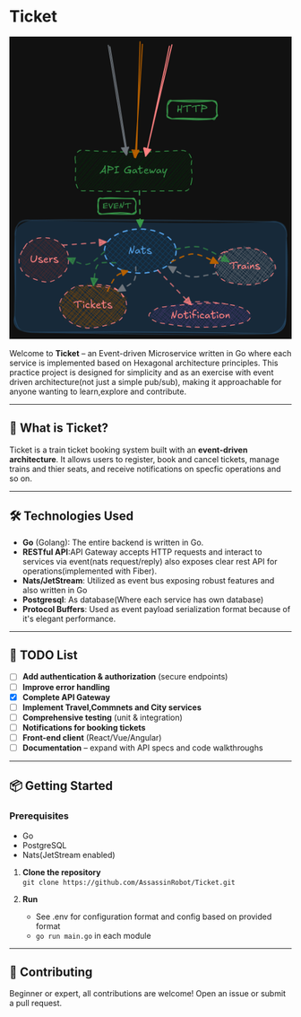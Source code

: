# Ticket

![a silly diagram](assets/train-reservation.png)

Welcome to **Ticket** – an Event-driven Microservice written in Go where each service is implemented based on Hexagonal architecture principles. This practice project is designed for simplicity and as an exercise with event driven architecture(not just a simple pub/sub), making it approachable for anyone wanting to learn,explore and contribute.

---

## 🚄 What is Ticket?

Ticket is a train ticket booking system built with an **event-driven architecture**. It allows users to register, book and cancel tickets, manage trains and thier seats, and receive notifications on specfic operations and so on.

---

## 🛠 Technologies Used

- **Go** (Golang): The entire backend is written in Go.
- **RESTful API**:API Gateway accepts HTTP requests and interact to services via event(nats request/reply) also exposes clear rest API for operations(implemented with Fiber).
- **Nats/JetStream**: Utilized as event bus exposing robust features and also written in Go
- **Postgresql**: As database(Where each service has own database)
- **Protocol Buffers**: Used as event payload serialization format because of it's elegant performance.

---

## 📝 TODO List

 - [ ] **Add authentication & authorization** (secure endpoints)
 - [ ] **Improve error handling**
 - [x] **Complete API Gateway**
 - [ ] **Implement Travel,Commnets and City services** 
 - [ ] **Comprehensive testing** (unit & integration)
 - [ ] **Notifications for booking tickets** 
 - [ ] **Front-end client** (React/Vue/Angular)
 - [ ] **Documentation** – expand with API specs and code walkthroughs

---

## 📦 Getting Started
### Prerequisites
- Go
- PostgreSQL
- Nats(JetStream enabled)

1. **Clone the repository**  
   `git clone https://github.com/AssassinRobot/Ticket.git`

2. **Run**  
   - See .env for configuration format and config based on provided format
   - `go run main.go` in each module
---

## 🙌 Contributing

Beginner or expert, all contributions are welcome! Open an issue or submit a pull request.
